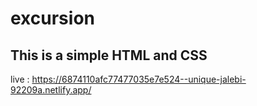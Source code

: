 # excursion

## This is a simple HTML and CSS 


live : https://6874110afc77477035e7e524--unique-jalebi-92209a.netlify.app/
